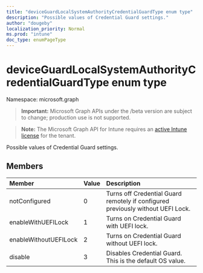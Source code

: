 ```yaml
---
title: "deviceGuardLocalSystemAuthorityCredentialGuardType enum type"
description: "Possible values of Credential Guard settings."
author: "dougeby"
localization_priority: Normal
ms.prod: "intune"
doc_type: enumPageType
---
```


# deviceGuardLocalSystemAuthorityCredentialGuardType enum type

Namespace: microsoft.graph

> **Important:** Microsoft Graph APIs under the /beta version are subject to change; production use is not supported.

> **Note:** The Microsoft Graph API for Intune requires an [active Intune license](https://go.microsoft.com/fwlink/?linkid=839381) for the tenant.

Possible values of Credential Guard settings.

## Members
|Member|Value|Description|
|:---|:---|:---|
|notConfigured|0|Turns off Credential Guard remotely if configured previously without UEFI Lock.|
|enableWithUEFILock|1|Turns on Credential Guard with UEFI lock.|
|enableWithoutUEFILock|2|Turns on Credential Guard without UEFI lock.|
|disable|3|Disables Credential Guard. This is the default OS value.|






